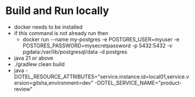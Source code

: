 # Build and Run locally
- docker needs to be installed
- if this command is not already run then
    - docker run --name my-postgres -e POSTGRES_USER=myuser -e POSTGRES_PASSWORD=mysecretpassword -p 5432:5432 -v pgdata:/var/lib/postgresql/data -d postgres
- java 21 or above
- ./gradlew clean build
- java -DOTEL_RESOURCE_ATTRIBUTES="service.instance.id=local01,service.version=gitsha,environment=dev" -DOTEL_SERVICE_NAME="product-review"
